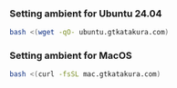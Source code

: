 ### Setting ambient for Ubuntu 24.04

```bash
bash <(wget -qO- ubuntu.gtkatakura.com)
```

### Setting ambient for MacOS

```bash
bash <(curl -fsSL mac.gtkatakura.com)
```
